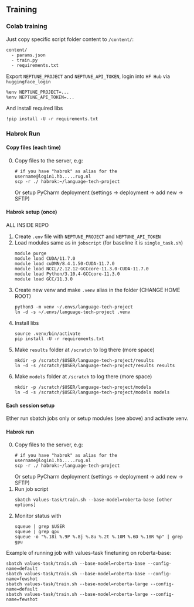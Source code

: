 ## Training

### Colab training 

Just copy specific script folder content to `/content/`: 
```shell
content/
  - params.json
  - train.py
  - requirements.txt
```

Export `NEPTUNE_PROJECT` and `NEPTUNE_API_TOKEN`, login into `HF Hub` via `huggingface_login`
```shell
%env NEPTUNE_PROJECT=...
%env NEPTUNE_API_TOKEN=...
```

And install required libs
```shell
!pip install -U -r requirements.txt
```


### Habrok Run


#### Copy files (each time)

0. Copy files to the server, e.g:
   ```shell
   # if you have "habrok" as alias for the username@login1.hb.....rug.nl
   scp -r ./ habrok:~/language-tech-project  
   ```
   Or setup PyCharm deployment (settings -> deployment -> add new -> SFTP)

#### Habrok setup (once)

ALL INSIDE REPO 

1. Create `.env` file with `NEPTUNE_PROJECT` and `NEPTUNE_API_TOKEN`
2. Load modules same as in `jobscript` (for baseline it is `single_task.sh`)
   ```shell
   module purge
   module load CUDA/11.7.0
   module load cuDNN/8.4.1.50-CUDA-11.7.0
   module load NCCL/2.12.12-GCCcore-11.3.0-CUDA-11.7.0
   module load Python/3.10.4-GCCcore-11.3.0
   module load GCC/11.3.0
   ```
3. Create new venv and make `.venv` alias in the folder (CHANGE HOME ROOT)
    ```shell
    python3 -m venv ~/.envs/language-tech-project
    ln -d -s ~/.envs/language-tech-project .venv
    ```
4. Install libs 
    ```shell
    source .venv/bin/activate
    pip install -U -r requirements.txt
    ```
5. Make `results` folder at `/scratch` to log there (more space)
    ```shell
    mkdir -p /scratch/$USER/language-tech-project/results
    ln -d -s /scratch/$USER/language-tech-project/results results
    ```
6. Make `models` folder at `/scratch` to log there (more space)
    ```shell
    mkdir -p /scratch/$USER/language-tech-project/models
    ln -d -s /scratch/$USER/language-tech-project/models models
    ```
   
#### Each session setup 

Ether run sbatch jobs only or setup modules (see above) and activate venv. 
   
#### Habrok run

0. Copy files to the server, e.g:
   ```shell
   # if you have "habrok" as alias for the username@login1.hb.....rug.nl
   scp -r ./ habrok:~/language-tech-project  
   ```
   Or setup PyCharm deployment (settings -> deployment -> add new -> SFTP)
1. Run job script 
    ```shell
    sbatch values-task/train.sh --base-model=roberta-base [other options]
    ```
2. Monitor status with 
    ```shell
    squeue | grep $USER
    squeue | grep gpu
    squeue -o "%.18i %.9P %.8j %.8u %.2t %.10M %.6D %.18R %p" | grep gpu
    ```


Example of running job with values-task finetuning on roberta-base:
```shell
sbatch values-task/train.sh --base-model=roberta-base --config-name=default
sbatch values-task/train.sh --base-model=roberta-base --config-name=fewshot
sbatch values-task/train.sh --base-model=roberta-large --config-name=default
sbatch values-task/train.sh --base-model=roberta-large --config-name=fewshot
```
